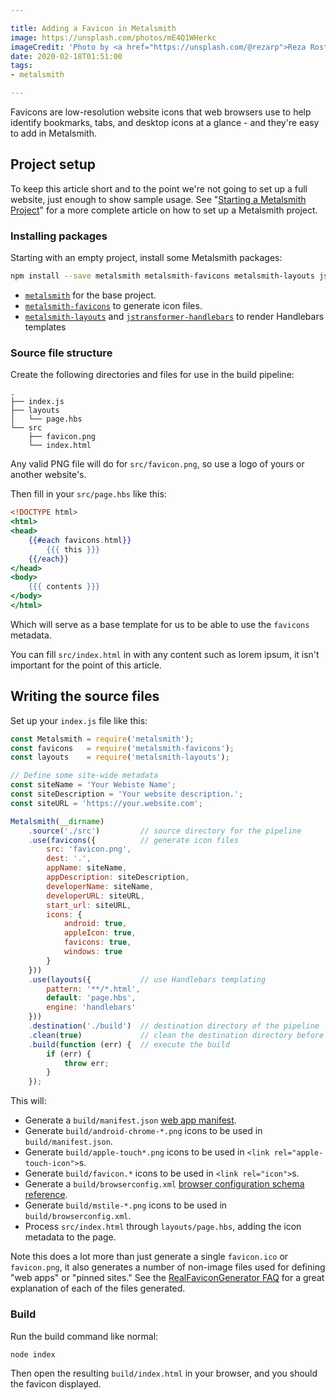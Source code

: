 ```yaml
---

title: Adding a Favicon in Metalsmith
image: https://unsplash.com/photos/mE4Q1WHerkc
imageCredit: 'Photo by <a href="https://unsplash.com/@rezarp">Reza Rostampisheh</a> on <a href="https://unsplash.com/photos/mE4Q1WHerkc">Unsplash</a>'
date: 2020-02-18T01:51:00
tags:
- metalsmith

---
```


Favicons are low-resolution website icons that web browsers use to help identify bookmarks, tabs, and desktop icons at a glance - and they're easy to add in Metalsmith.

## Project setup

To keep this article short and to the point we're not going to set up a full website, just enough to show sample usage. See "[Starting a Metalsmith Project](/blog/starting-a-metalsmith-project)" for a more complete article on how to set up a Metalsmith project.

### Installing packages

Starting with an empty project, install some Metalsmith packages:

```bash
npm install --save metalsmith metalsmith-favicons metalsmith-layouts jstransformer-handlebars
```

- [`metalsmith`](https://www.npmjs.com/package/metalsmith) for the base project.
- [`metalsmith-favicons`](https://www.npmjs.com/package/metalsmith-favicons) to generate icon files.
- [`metalsmith-layouts`](https://www.npmjs.com/package/metalsmith-layouts) and [`jstransformer-handlebars`](https://www.npmjs.com/package/jstransformer-handlebars) to render Handlebars templates

### Source file structure

Create the following directories and files for use in the build pipeline:

```text
.
├── index.js
├── layouts
│   └── page.hbs
└── src
    ├── favicon.png
    └── index.html
```

Any valid PNG file will do for `src/favicon.png`, so use a logo of yours or another website's.

Then fill in your `src/page.hbs` like this:

```handlebars
<!DOCTYPE html>
<html>
<head>
    {{#each favicons.html}}
        {{{ this }}}
    {{/each}}
</head>
<body>
    {{{ contents }}}
</body>
</html>
```

Which will serve as a base template for us to be able to use the `favicons` metadata.

You can fill `src/index.html` in with any content such as lorem ipsum, it isn't important for the point of this article.

## Writing the source files

Set up your `index.js` file like this:

```javascript
const Metalsmith = require('metalsmith');
const favicons   = require('metalsmith-favicons');
const layouts    = require('metalsmith-layouts');

// Define some site-wide metadata
const siteName = 'Your Webiste Name';
const siteDescription = 'Your website description.';
const siteURL = 'https://your.website.com';

Metalsmith(__dirname)
    .source('./src')         // source directory for the pipeline
    .use(favicons({          // generate icon files
        src: 'favicon.png',
        dest: '.',
        appName: siteName,
        appDescription: siteDescription,
        developerName: siteName,
        developerURL: siteURL,
        start_url: siteURL,
        icons: {
            android: true,
            appleIcon: true,
            favicons: true,
            windows: true
        }
    }))
    .use(layouts({           // use Handlebars templating
        pattern: '**/*.html',
        default: 'page.hbs',
        engine: 'handlebars'
    }))
    .destination('./build')  // destination directory of the pipeline
    .clean(true)             // clean the destination directory before build
    .build(function (err) {  // execute the build
        if (err) {
            throw err;
        }
    });
```

This will:

- Generate a `build/manifest.json` [web app manifest](https://developer.mozilla.org/en-US/docs/Web/Manifest).
- Generate `build/android-chrome-*.png` icons to be used in `build/manifest.json`.
- Generate `build/apple-touch*.png` icons to be used in `<link rel="apple-touch-icon">`s.
- Generate `build/favicon.*` icons to be used in `<link rel="icon">`s.
- Generate a `build/browserconfig.xml` [browser configuration schema reference](https://docs.microsoft.com/en-us/previous-versions/windows/internet-explorer/ie-developer/platform-apis/dn320426\(v=vs.85\)).
- Generate `build/mstile-*.png` icons to be used in `build/browserconfig.xml`.
- Process `src/index.html` through `layouts/page.hbs`, adding the icon metadata to the page.

Note this does a lot more than just generate a single `favicon.ico` or `favicon.png`, it also generates a number of non-image files used for defining "web apps" or "pinned sites." See the [RealFaviconGenerator FAQ](https://realfavicongenerator.net/faq) for a great explanation of each of the files generated.

### Build

Run the build command like normal:

```bash
node index
```

Then open the resulting `build/index.html` in your browser, and you should the favicon displayed.
